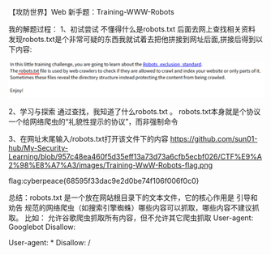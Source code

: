 【攻防世界】Web 新手题：Training-WWW-Robots

我的解题过程：
1、初试尝试
不懂得什么是robots.txt 后面去网上查找相关资料
发现robots.txt是个非常可疑的东西我就试着去把他拼接到网址后面,拼接后得到以下内容:

![image-20251021232242489](assets/image-20251021232242489.png)

2、学习与探索
通过查找，我知道了什么robots.txt 。
robots.txt本身就是个协议
一个给网络爬虫的“礼貌性提示的协议”，而非强制命令

3、在网址末尾输入/robots.txt打开该文件下的内容
https://github.com/sun01-hub/My-Security-Learning/blob/957c48ea460f5d35eff13a73d73a6cfb5ecbf026/CTF%E9%A2%98%E8%A7%A3/images/Training-WwW-Robots-flag.png

flag:cyberpeace{68595f33dac9e2d0be74f106f006f0c0}

总结：robots.txt 是一个放在网站根目录下的文本文件，它的核心作用是 引导和劝告 规范的网络爬虫（如搜索引擎蜘蛛）哪些内容可以抓取，哪些内容不建议抓取。
比如：
允许谷歌爬虫抓取所有内容，但不允许其它爬虫抓取
User-agent: Googlebot
Disallow:

User-agent: *
Disallow: /
